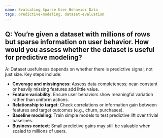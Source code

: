 ```yaml
---
name: Evaluating Sparse User Behavior Data  
tags: predictive-modeling, dataset-evaluation  
---
```


## Q: You’re given a dataset with millions of rows but sparse information on user behavior. How would you assess whether the dataset is useful for predictive modeling?

A: Dataset usefulness depends on whether there is predictive signal, not just size. Key steps include:  

- **Coverage and missingness**: Assess data completeness; near-constant or heavily missing features add little value.  
- **Feature variability**: Ensure user behaviors show meaningful variation rather than uniform actions.  
- **Relationship to target**: Check correlations or information gain between features and target outcomes (e.g., churn, purchases).  
- **Baseline modeling**: Train simple models to test predictive lift over trivial baselines.  
- **Business context**: Small predictive gains may still be valuable when scaled to millions of users.  
